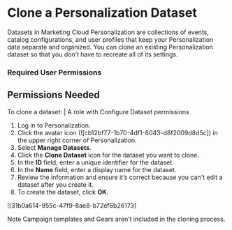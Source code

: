 

# Clone a Personalization Dataset

Datasets in Marketing Cloud Personalization are collections of events, catalog
configurations, and user profiles that keep your Personalization data separate
and organized. You can clone an existing Personalization dataset so that you
don’t have to recreate all of its settings.

### Required User Permissions

Permissions Needed  
---  
To clone a dataset: | A role with Configure Dataset permissions  
  
  1. Log in to Personalization.
  2. Click the avatar icon (![cb12bf77-1b70-4df1-8043-d8f2009d8d5c]) in the upper right corner of Personalization.
  3. Select **Manage Datasets**.
  4. Click the **Clone Dataset** icon for the dataset you want to clone.
  5. In the **ID** field, enter a unique identifier for the dataset.
  6. In the **Name** field, enter a display name for the dataset.
  7. Review the information and ensure it’s correct because you can't edit a dataset after you create it.
  8. To create the dataset, click **OK**.

![31b0a614-955c-47f9-8ae8-b72ef6b26173]

Note Campaign templates and Gears aren’t included in the cloning process.

